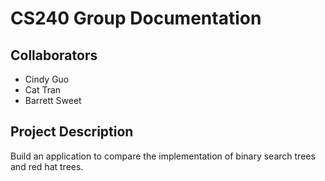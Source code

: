 # CS240 Group Documentation

## Collaborators
- Cindy Guo
- Cat Tran
- Barrett Sweet


## Project Description
Build an application to compare the implementation of binary search trees and red hat trees.



